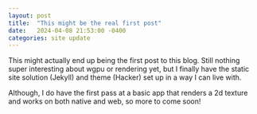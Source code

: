 ```yaml
---
layout: post
title:  "This might be the real first post"
date:   2024-04-08 21:53:00 -0400
categories: site update
---
```

This might actually end up being the first post to this blog. Still nothing
super interesting about wgpu or rendering yet, but I finally have the static
site solution (Jekyll) and theme (Hacker) set up in a way I can live with.

Although, I do have the first pass at a basic app that renders a 2d texture and
works on both native and web, so more to come soon!
